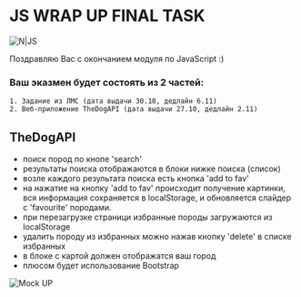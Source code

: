 # JS WRAP UP FINAL TASK

![N|JS](https://coursework.vschool.io/content/images/2016/03/javascript-logo-banner.jpg)

Поздравляю Вас с окончанием модуля по JavaScript :)
### Ваш эказмен будет состоять из 2 частей:
    1. Задание из ЛМС (дата выдачи 30.10, дедлайн 6.11)
    2. Веб-приложение TheDogAPI (дата выдачи 27.10, дедлайн 2.11)

## TheDogAPI

  - поиск пород по кнопе 'search'
  - результаты поиска отображаются в блоки нижке поиска (список)
  - возле каждого результата поиска есть кнопка 'add to fav'
  - на нажатие на кнопку 'add to fav' происходит получение картинки, вся информация сохраняется в localStorage, и обновляется слайдер с 'favourite' породами.
  - при перезагрузке страници избранные породы загружаются из localStorage
  - удалить породу из избранных можно нажав кнопку 'delete' в списке избранных
  - в блоке с картой должен отображатся ваш город
  - плюсом будет использование Bootstrap

![Mock UP](https://github.com/AlexOrd/cobra-js-wrap-up/blob/master/Homepage.png?raw=true)
